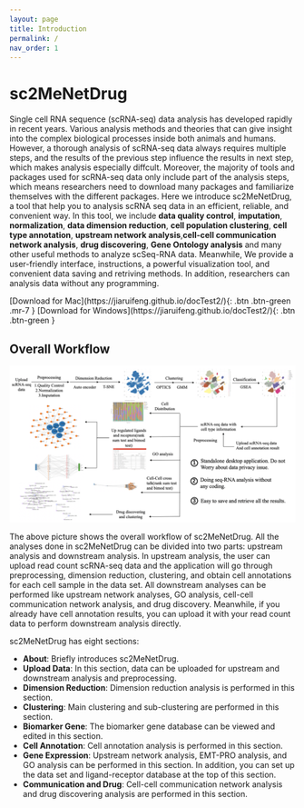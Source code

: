 ```yaml
---
layout: page
title: Introduction
permalink: /
nav_order: 1
---
```


# sc2MeNetDrug

Single cell RNA sequence (scRNA-seq) data analysis has developed rapidly in recent years. Various analysis methods and theories that can give insight into the complex biological processes inside both animals and humans. However, a thorough analysis of scRNA-seq data always requires multiple steps, and the results of the previous step influence the results in next step, which makes analysis especially diffcult. Moreover, the majority of tools and packages used for scRNA-seq data only include part of the analysis steps, which means researchers need to download many packages and familiarize themselves with the different packages. Here we introduce sc2MeNetDrug, a tool that help you to analysis scRNA seq data in an efficient, reliable, and convenient way. In this tool, we include **data quality control**, **imputation**, **normalization**, **data dimension reduction**, **cell population clustering**, **cell type annotation**, **upstream network analysis**,**cell-cell communication network analysis**, **drug discovering**, **Gene Ontology analysis** and many other useful methods to analyze scSeq-RNA data. Meanwhile, We provide a user-friendly interface, instructions, a powerful visualization tool, and convenient data saving and retriving methods. In addition, researchers can analysis data without any programming.

<span class="fs-6">
[Download for Mac](https://jiaruifeng.github.io/docTest2/){: .btn .btn-green .mr-7 }
</span><span class="fs-6">
[Download for Windows](https://jiaruifeng.github.io/docTest2/){: .btn .btn-green }
</span>

## Overall Workflow

<p align="center"><img src="pic/workflow.png" alt="workflow" style="zoom:67%;" /></p>

The above  picture shows the overall workflow of sc2MeNetDrug. All the analyses done in sc2MeNetDrug can be divided into two parts: upstream analysis and downstream analysis. In upstream analysis, the user can upload read count scRNA-seq data and the application will go through preprocessing, dimension reduction, clustering, and obtain cell annotations for each cell sample in the data set. All downstream analyses can be performed like upstream network analyses, GO analysis, cell-cell communication network analysis, and drug discovery. Meanwhile, if you already have cell annotation results, you can upload it with your read count data to perform downstream analysis directly.

sc2MeNetDrug has eight sections:

* **About**: Briefly introduces sc2MeNetDrug.
* **Upload Data**: In this section, data can be uploaded for upstream and downstream analysis and preprocessing.
* **Dimension Reduction**: Dimension reduction analysis is performed in this section.
* **Clustering**: Main clustering and sub-clustering are performed in this section.
* **Biomarker Gene**: The biomarker gene database can be viewed and edited in this section. 
* **Cell Annotation**: Cell annotation analysis is performed in this section.
* **Gene Expression**: Upstream network analysis, EMT-PRO analysis, and GO analysis can be performed in this section. In addition, you can set up the data set and ligand-receptor database at the top of this section.
* **Communication and Drug**: Cell-cell communication network analysis and drug discovering analysis are performed in this section.



